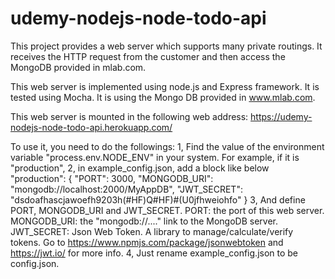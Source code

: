 # udemy-nodejs-node-todo-api
This project provides a web server which supports many private routings. It receives the HTTP request from the customer and then access the MongoDB provided in mlab.com.

This web server is implemented using node.js and Express framework.
It is tested using Mocha.
It is using the Mongo DB provided in www.mlab.com.

This web server is mounted in the following web address: https://udemy-nodejs-node-todo-api.herokuapp.com/

To use it, you need to do the followings:
1, Find the value of the environment variable "process.env.NODE_ENV" in your system. For example, if it is "production",
2, in example_config.json, add a block like below
 "production": {
    "PORT": 3000,
    "MONGODB_URI": "mongodb://localhost:2000/MyAppDB",
    "JWT_SECRET": "dsdoafhascjawoefh9203h(#HF)Q#HF)#(U0jfhweiohfo"
  }
3, And define PORT, MONGODB_URI and JWT_SECRET.
  PORT: the port of this web server.
  MONGODB_URI: the "mongodb://...." link to the MongoDB server.
  JWT_SECRET: Json Web Token. A library to manage/calculate/verify tokens. Go to https://www.npmjs.com/package/jsonwebtoken and https://jwt.io/ for more info.
4, Just rename example_config.json to be config.json.
